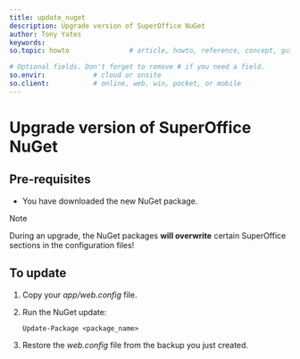 ```yaml
---
title: update_nuget
description: Upgrade version of SuperOffice NuGet
author: Tony Yates
keywords:
so.topic: howto               # article, howto, reference, concept, guide

# Optional fields. Don't forget to remove # if you need a field.
so.envir:            # cloud or onsite
so.client:           # online, web, win, pocket, or mobile
---
```


# Upgrade version of SuperOffice NuGet

## Pre-requisites

* You have downloaded the new NuGet package.

> [!NOTE]
> During an upgrade, the NuGet packages **will overwrite** certain SuperOffice sections in the configuration files!

## To update

1. Copy your *app/web.config* file.

2. Run the NuGet update:

    `Update-Package <package_name>`

3. Restore the *web.config* file from the backup you just created.
